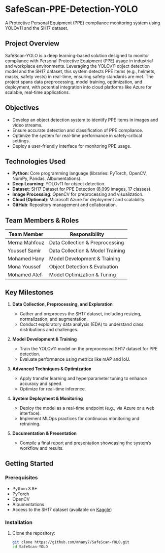 # SafeScan-PPE-Detection-YOLO
A Protective Personal Equipment (PPE) compliance monitoring system using YOLOv11 and the SH17 dataset.

## Project Overview
SafeScan-YOLO is a deep learning-based solution designed to monitor compliance with Personal Protective Equipment (PPE) usage in industrial and workplace environments. Leveraging the YOLOv11 object detection model and the SH17 dataset, this system detects PPE items (e.g., helmets, masks, safety vests) in real-time, ensuring safety standards are met. The project spans data preprocessing, model training, optimization, and deployment, with potential integration into cloud platforms like Azure for scalable, real-time applications.

## Objectives
- Develop an object detection system to identify PPE items in images and video streams.
- Ensure accurate detection and classification of PPE compliance.
- Optimize the system for real-time performance in safety-critical settings.
- Deploy a user-friendly interface for monitoring PPE usage.

## Technologies Used
- **Python**: Core programming language (libraries: PyTorch, OpenCV, NumPy, Pandas, Albumentations).
- **Deep Learning**: YOLOv11 for object detection.
- **Dataset**: SH17 Dataset for PPE Detection (8,099 images, 17 classes).
- **Image Processing**: OpenCV for preprocessing and visualization.
- **Cloud (Optional)**: Microsoft Azure for deployment and scalability.
- **GitHub**: Repository management and collaboration.

## Team Members & Roles
| Team Member         | Responsibility                     |
|---------------------|------------------------------------|
| Merna Mahfouz       | Data Collection & Preprocessing   |
| Youssef Samir       | Data Collection & Model Training  |
| Mohamed Hany        | Model Development & Training      |
| Mona Youssef        | Object Detection & Evaluation     |
| Mohamed Atef        | Model Optimization & Tuning       |

## Key Milestones
1. **Data Collection, Preprocessing, and Exploration**  
   - Gather and preprocess the SH17 dataset, including resizing, normalization, and augmentation.  
   - Conduct exploratory data analysis (EDA) to understand class distributions and challenges.

2. **Model Development & Training**  
   - Train the YOLOv11 model on the preprocessed SH17 dataset for PPE detection.  
   - Evaluate performance using metrics like mAP and IoU.

3. **Advanced Techniques & Optimization**  
   - Apply transfer learning and hyperparameter tuning to enhance accuracy and speed.  
   - Optimize for real-time inference.

4. **System Deployment & Monitoring**  
   - Deploy the model as a real-time endpoint (e.g., via Azure or a web interface).  
   - Implement MLOps practices for continuous monitoring and retraining.

5. **Documentation & Presentation**  
   - Compile a final report and presentation showcasing the system’s workflow and results.

## Getting Started
### Prerequisites
- Python 3.8+
- PyTorch
- OpenCV
- Albumentations
- Access to the SH17 dataset (available on [Kaggle](https://www.kaggle.com/datasets/mugheesahmad/sh17-dataset-for-ppe-detection))

### Installation
1. Clone the repository:
   ```bash
   git clone https://github.com/mhany7/SafeScan-YOLO.git
   cd SafeScan-YOLO
